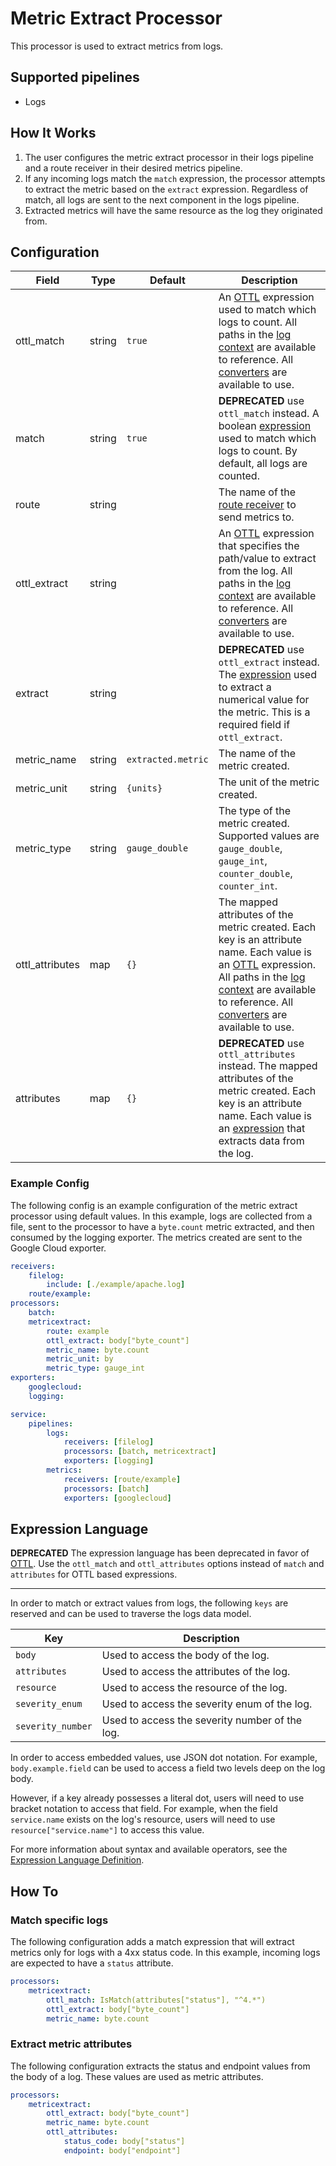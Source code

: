 # Metric Extract Processor
This processor is used to extract metrics from logs.

## Supported pipelines
- Logs

## How It Works
1. The user configures the metric extract processor in their logs pipeline and a route receiver in their desired metrics pipeline.
2. If any incoming logs match the `match` expression, the processor attempts to extract the metric based on the `extract` expression. Regardless of match, all logs are sent to the next component in the logs pipeline.
3. Extracted metrics will have the same resource as the log they originated from.


## Configuration
| Field           | Type   | Default            | Description                                                                                                                                                                                                                                                         |
|-----------------|--------|--------------------|---------------------------------------------------------------------------------------------------------------------------------------------------------------------------------------------------------------------------------------------------------------------|
| ottl_match      | string | `true`             | An [OTTL] expression used to match which logs to count. All paths in the [log context] are available to reference. All [converters] are available to use.                                                                                                           |
| match           | string | `true`             | **DEPRECATED** use `ottl_match` instead. A boolean [expression](https://github.com/antonmedv/expr/blob/master/docs/Language-Definition.md) used to match which logs to count. By default, all logs are counted.                                                     |
| route           | string | ` `                | The name of the [route receiver](../../receiver/routereceiver/README.md) to send metrics to.                                                                                                                                                                        |
| ottl_extract    | string | ` `                | An [OTTL] expression that specifies the path/value to extract from the log. All paths in the [log context] are available to reference. All [converters] are available to use.                                                                                       |
| extract         | string | ` `                | **DEPRECATED** use `ottl_extract` instead. The [expression](https://github.com/antonmedv/expr/blob/master/docs/Language-Definition.md) used to extract a numerical value for the metric. This is a required field if `ottl_extract`.                                |
| metric_name     | string | `extracted.metric` | The name of the metric created.                                                                                                                                                                                                                                     |
| metric_unit     | string | `{units}`          | The unit of the metric created.                                                                                                                                                                                                                                     |
| metric_type     | string | `gauge_double`     | The type of the metric created. Supported values are `gauge_double`, `gauge_int`, `counter_double`, `counter_int`.                                                                                                                                                  |
| ottl_attributes | map    | `{}`               | The mapped attributes of the metric created. Each key is an attribute name. Each value is an [OTTL] expression. All paths in the [log context] are available to reference. All [converters] are available to use.                                                   |
| attributes      | map    | `{}`               | **DEPRECATED** use `ottl_attributes` instead. The mapped attributes of the metric created. Each key is an attribute name. Each value is an [expression](https://github.com/antonmedv/expr/blob/master/docs/Language-Definition.md) that extracts data from the log. |

[OTTL]: https://github.com/open-telemetry/opentelemetry-collector-contrib/tree/v0.117.0/pkg/ottl#readme
[converters]: https://github.com/open-telemetry/opentelemetry-collector-contrib/blob/v0.117.0/pkg/ottl/ottlfuncs/README.md#converters
[log context]: https://github.com/open-telemetry/opentelemetry-collector-contrib/blob/v0.117.0/pkg/ottl/contexts/ottllog/README.md

### Example Config
The following config is an example configuration of the metric extract processor using default values. In this example, logs are collected from a file, sent to the processor to have a `byte.count` metric extracted, and then consumed by the logging exporter. The metrics created are sent to the Google Cloud exporter.
```yaml
receivers:
    filelog:
        include: [./example/apache.log]
    route/example:
processors:
    batch:
    metricextract:
        route: example
        ottl_extract: body["byte_count"]
        metric_name: byte.count
        metric_unit: by
        metric_type: gauge_int
exporters:
    googlecloud:
    logging:

service:
    pipelines:
        logs:
            receivers: [filelog]
            processors: [batch, metricextract]
            exporters: [logging]
        metrics:
            receivers: [route/example]
            processors: [batch]
            exporters: [googlecloud]
```

## Expression Language
**DEPRECATED**
The expression language has been deprecated in favor of [OTTL]. Use the `ottl_match` and `ottl_attributes` options instead of `match` and `attributes` for OTTL based expressions.

--- 
In order to match or extract values from logs, the following `keys` are reserved and can be used to traverse the logs data model.

| Key               | Description                                    |
|-------------------|------------------------------------------------|
| `body`            | Used to access the body of the log.            |
| `attributes`      | Used to access the attributes of the log.      |
| `resource`        | Used to access the resource of the log.        |
| `severity_enum`   | Used to access the severity enum of the log.   |
| `severity_number` | Used to access the severity number of the log. |

In order to access embedded values, use JSON dot notation. For example, `body.example.field` can be used to access a field two levels deep on the log body. 

However, if a key already possesses a literal dot, users will need to use bracket notation to access that field. For example, when the field `service.name` exists on the log's resource, users will need to use `resource["service.name"]` to access this value.

For more information about syntax and available operators, see the [Expression Language Definition](https://github.com/antonmedv/expr/blob/master/docs/Language-Definition.md).

## How To
### Match specific logs
The following configuration adds a match expression that will extract metrics only for logs with a 4xx status code. In this example, incoming logs are expected to have a `status` attribute.
```yaml
processors:
    metricextract:
        ottl_match: IsMatch(attributes["status"], "^4.*")
        ottl_extract: body["byte_count"]
        metric_name: byte.count
```

### Extract metric attributes
The following configuration extracts the status and endpoint values from the body of a log. These values are used as metric attributes.
```yaml
processors:
    metricextract:
        ottl_extract: body["byte_count"]
        metric_name: byte.count
        ottl_attributes:
            status_code: body["status"]
            endpoint: body["endpoint"]
```
